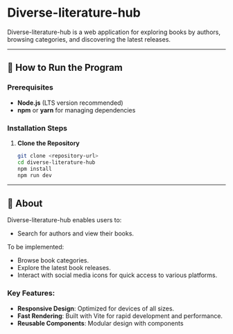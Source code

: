# Diverse-literature-hub

Diverse-literature-hub is a web application for exploring books by authors, browsing categories, and discovering the latest releases.

---

## 🚀 How to Run the Program

### Prerequisites

- **Node.js** (LTS version recommended)
- **npm** or **yarn** for managing dependencies

### Installation Steps

1. **Clone the Repository**
   ```bash
   git clone <repository-url>
   cd diverse-literature-hub
   npm install
   npm run dev
   ```

---

## 📖 About

Diverse-literature-hub enables users to:

- Search for authors and view their books.

To be implemented:

- Browse book categories.
- Explore the latest book releases.
- Interact with social media icons for quick access to various platforms.

### Key Features:

- **Responsive Design**: Optimized for devices of all sizes.
- **Fast Rendering**: Built with Vite for rapid development and performance.
- **Reusable Components**: Modular design with components